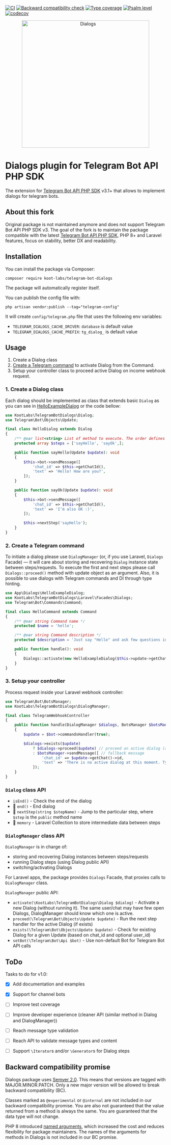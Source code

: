 [![CI](https://github.com/koot-labs/telegram-bot-dialogs/actions/workflows/ci.yml/badge.svg)](https://github.com/koot-labs/telegram-bot-dialogs/actions/workflows/ci.yml)
[![Backward compatibility check](https://github.com/koot-labs/telegram-bot-dialogs/actions/workflows/backward-compatibility-check.yml/badge.svg)](https://github.com/koot-labs/telegram-bot-dialogs/actions/workflows/backward-compatibility-check.yml)
[![Type coverage](https://shepherd.dev/github/koot-labs/telegram-bot-dialogs/coverage.svg)](https://shepherd.dev/github/koot-labs/telegram-bot-dialogs)
[![Psalm level](https://shepherd.dev/github/koot-labs/telegram-bot-dialogs/level.svg)](https://shepherd.dev/github/koot-labs/telegram-bot-dialogs)
[![codecov](https://codecov.io/github/koot-labs/telegram-bot-dialogs/graph/badge.svg?token=13A5ARUYDQ)](https://codecov.io/github/koot-labs/telegram-bot-dialogs)

<p align="center"><img src="https://user-images.githubusercontent.com/5278175/176997422-79e5c4c1-ff43-438e-b30e-651bb8e17bcf.png" alt="Dialogs" width="400"></p>

# Dialogs plugin for Telegram Bot API PHP SDK

The extension for [Telegram Bot API PHP SDK](https://github.com/irazasyed/telegram-bot-sdk) v3.1+ that allows to implement dialogs for telegram bots.


## About this fork

Original package is not maintained anymore and does not support Telegram Bot API PHP SDK v3.
The goal of the fork is to maintain the package compatible with the latest [Telegram Bot API PHP SDK](https://github.com/irazasyed/telegram-bot-sdk),
PHP 8+ and Laravel features, focus on stability, better DX and readability.


## Installation

You can install the package via Composer:

```shell
composer require koot-labs/telegram-bot-dialogs
```
The package will automatically register itself.

You can publish the config file with:
```shell
php artisan vendor:publish --tag="telegram-config"
```
It will create `config/telegram.php` file that uses the following env variables:
 - `TELEGRAM_DIALOGS_CACHE_DRIVER`: `database` is default value
 - `TELEGRAM_DIALOGS_CACHE_PREFIX`: `tg_dialog_` is default value


## Usage

1. Create a Dialog class
2. [Create a Telegram command](https://telegram-bot-sdk.com/docs/guides/commands-system) to activate Dialog from the Command.
3. Setup your controller class to proceed active Dialog on income webhook request.


### 1. Create a Dialog class

Each dialog should be implemented as class that extends basic `Dialog` as you can see in [HelloExampleDialog](https://github.com/koot-labs/telegram-bot-dialogs/blob/master/src/Dialogs/HelloExampleDialog.php) or the code bellow:

```php
use KootLabs\TelegramBotDialogs\Dialog;
use Telegram\Bot\Objects\Update;

final class HelloDialog extends Dialog
{
    /** @var list<string> List of method to execute. The order defines the sequence */
    protected array $steps = ['sayHello', 'sayOk',];

    public function sayHello(Update $update): void
    {
        $this->bot->sendMessage([
            'chat_id' => $this->getChatId(),
            'text' => 'Hello! How are you?',
        ]);
    }

    public function sayOk(Update $update): void
    {
        $this->bot->sendMessage([
            'chat_id' => $this->getChatId(),
            'text' => 'I’m also OK :)',
        ]);

        $this->nextStep('sayHello');
    }
}
```


### 2. Create a Telegram command

To initiate a dialog please use `DialogManager` (or, if you use Laravel, `Dialogs` Facade) — it will care about storing and recovering `Dialog` instance state between steps/requests.
To execute the first and next steps please call `Dialogs::proceed()` method with update object as an argument.
Also, it is possible to use dialogs with Telegram commands and DI through type hinting.

```php
use App\Dialogs\HelloExampleDialog;
use KootLabs\TelegramBotDialogs\Laravel\Facades\Dialogs;
use Telegram\Bot\Commands\Command;

final class HelloCommand extends Command
{
    /** @var string Command name */
    protected $name = 'hello';

    /** @var string Command description */
    protected $description = 'Just say "Hello" and ask few questions in a dialog mode.';

    public function handle(): void
    {
        Dialogs::activate(new HelloExampleDialog($this->update->getChat()->id));
    }
}
```


### 3. Setup your controller

Process request inside your Laravel webhook controller:

```php
use Telegram\Bot\BotsManager;
use KootLabs\TelegramBotDialogs\DialogManager;

final class TelegramWebhookController
{
    public function handle(DialogManager $dialogs, BotsManager $botsManager): void
    {
        $update = $bot->commandsHandler(true);

        $dialogs->exists($update)
            ? $dialogs->proceed($update) // proceed an active dialog (activated in HelloCommand)
            : $botsManager->sendMessage([ // fallback message
                'chat_id' => $update->getChat()->id,
                'text' => 'There is no active dialog at this moment. Type /hello to start a new dialog.',
            ]);
    }
}
```

### `Dialog` class API

- `isEnd()` - Check the end of the dialog
- 🔐 `end()` - End dialog
- 🔐 `nextStep(string $stepName)` - Jump to the particular step, where `$step` is the `public` method name
- 🔐 `memory` - Laravel Collection to store intermediate data between steps


### `DialogManager` class API

`DialogManager` is in charge of:
 - storing and recovering Dialog instances between steps/requests
 - running Dialog steps (using Dialog public API)
 - switching/activating Dialogs

For Laravel apps, the package provides `Dialogs` Facade, that proxies calls to `DialogManager` class.

`DialogManager` public API:
- `activate(\KootLabs\TelegramBotDialogs\Dialog $dialog)` - Activate a new Dialog (without running it). The same user/chat may have few open Dialogs, DialogManager should know which one is active.
- `proceed(\Telegram\Bot\Objects\Update $update)` - Run the next step handler for the active Dialog (if exists)
- `exists(\Telegram\Bot\Objects\Update $update)` - Check for existing Dialog for a given Update (based on chat_id and optional user_id)
- `setBot(\Telegram\Bot\Api $bot)` - Use non-default Bot for Telegram Bot API calls


## ToDo

Tasks to do for v1.0:

- [x] Add documentation and examples
- [x] Support for channel bots
- [ ] Improve test coverage
- [ ] Improve developer experience (cleaner API (similar method in Dialog and DialogManager))
- [ ] Reach message type validation
- [ ] Reach API to validate message types and content
- [ ] Support `\Iterator`s and/or `\Generator`s for Dialog steps


## Backward compatibility promise

Dialogs package uses [Semver 2.0](https://semver.org/). This means that versions are tagged with MAJOR.MINOR.PATCH.
Only a new major version will be allowed to break backward compatibility (BC).

Classes marked as `@experimental` or `@internal` are not included in our backward compatibility promise.
You are also not guaranteed that the value returned from a method is always the same.
You are guaranteed that the data type will not change.

PHP 8 introduced [named arguments](https://wiki.php.net/rfc/named_params), which increased the cost and reduces flexibility for package maintainers.
The names of the arguments for methods in Dialogs is not included in our BC promise.
